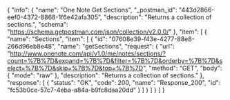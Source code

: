{
  "info": {
    "name": "One Note Get Sections",
    "_postman_id": "443d2866-eef0-4372-8868-1f6e42afa305",
    "description": "Returns a collection of sections.",
    "schema": "https://schema.getpostman.com/json/collection/v2.0.0/"
  },
  "item": [
    {
      "name": "Sections",
      "item": [
        {
          "id": "07608e39-f43e-4277-88e8-266d96eb8e48",
          "name": "getSections",
          "request": {
            "url": "http://www.onenote.com/api/v1.0/me/notes/sections/?count=%7B%7D&expand=%7B%7D&filter=%7B%7D&orderby=%7B%7D&select=%7B%7D&skip=%7B%7D&top=%7B%7D",
            "method": "GET",
            "body": {
              "mode": "raw"
            },
            "description": "Returns a collection of sections."
          },
          "response": [
            {
              "status": "OK",
              "code": 200,
              "name": "Response_200",
              "id": "fc53b0ce-57c7-4eba-a84a-b9fc8daa20dd"
            }
          ]
        }
      ]
    }
  ]
}